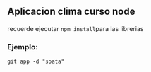 ## Aplicacion clima curso node


recuerde ejecutar  ```npm install```para las librerias

### Ejemplo:
```
git app -d "soata"
```

